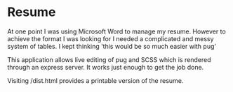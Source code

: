 # Resume
At one point I was using Microsoft Word to manage my resume.
However to achieve the format I was looking for I needed a complicated and messy system of tables.
I kept thinking 'this would be so much easier with pug'

This application allows live editing of pug and SCSS which is rendered through an express server.
It works just enough to get the job done.

Visiting /dist.html provides a printable version of the resume.